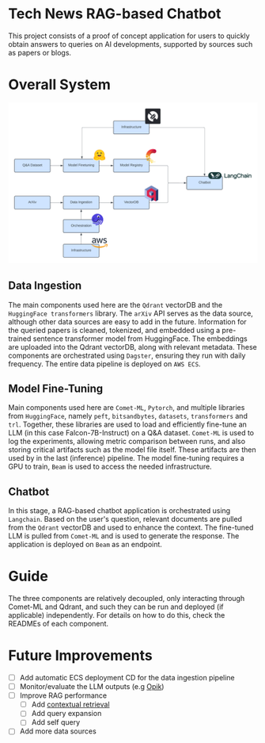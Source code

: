 # Tech News RAG-based Chatbot

This project consists of a proof of concept application for users to quickly obtain answers to queries on AI developments, supported by sources such as papers or blogs.

# Overall System

![High Level System](images/AI_News_RAG_System.png)


## Data Ingestion

The main components used here are the `Qdrant` vectorDB and the `HuggingFace transformers` library. The `arXiv` API serves as the data source, although other data sources are easy to add in the future. Information for the queried papers is cleaned, tokenized, and embedded using a pre-trained sentence transformer model from HuggingFace. The embeddings are uploaded into the Qdrant vectorDB, along with relevant metadata.
These components are orchestrated using `Dagster`, ensuring they run with daily frequency. The entire data pipeline is deployed on `AWS ECS`.

## Model Fine-Tuning

Main components used here are `Comet-ML`, `Pytorch`, and multiple libraries from `HuggingFace`, namely `peft`, `bitsandbytes`, `datasets`, `transformers` and `trl`. Together, these libraries are used to load and efficiently fine-tune an LLM (in this case Falcon-7B-Instruct) on a Q&A dataset. `Comet-ML` is used to log the experiments, allowing metric comparison between runs, and also storing critical artifacts such as the model file itself. These artifacts are then used by in the last (inference) pipeline.
The model fine-tuning requires a GPU to train, `Beam` is used to access the needed infrastructure.

## Chatbot

In this stage, a RAG-based chatbot application is orchestrated using `Langchain`. Based on the user's question, relevant documents are pulled from the `Qdrant` vectorDB and used to enhance the context. The fine-tuned LLM is pulled from `Comet-ML` and is used to generate the response. The application is deployed on `Beam` as an endpoint.


# Guide

The three components are relatively decoupled, only interacting through Comet-ML and Qdrant, and such they can be run and deployed (if applicable) independently. For details on how to do this, check the READMEs of each component.


# Future Improvements

- [ ] Add automatic ECS deployment CD for the data ingestion pipeline
- [ ] Monitor/evaluate the LLM outputs (e.g [Opik](https://www.comet.com/site/products/opik/))
- [ ] Improve RAG performance
    - [ ] Add [contextual retrieval](https://www.anthropic.com/news/contextual-retrieval)
    - [ ] Add query expansion
    - [ ] Add self query
- [ ] Add more data sources
